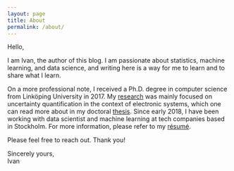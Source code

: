 ```yaml
---
layout: page
title: About
permalink: /about/
---
```


Hello,

I am Ivan, the author of this blog. I am passionate about statistics, machine
learning, and data science, and writing here is a way for me to learn and to
share what I learn.

On a more professional note, I received a Ph.D. degree in computer science from
Linköping University in 2017. My [research] was mainly focused on uncertainty
quantification in the context of electronic systems, which one can read more
about in my doctoral [thesis]. Since early 2018, I have been working with data
scientist and machine learning at tech companies based in Stockholm. For more
information, please refer to my [résumé][resume].

Please feel free to reach out. Thank you!

Sincerely yours,<br/>Ivan

[research]: https://research.ivanukhov.com/
[resume]: https://github.com/IvanUkhov/resume/blob/gh-pages/resume.pdf
[thesis]: https://github.com/IvanUkhov/thesis/blob/gh-pages/thesis.pdf
